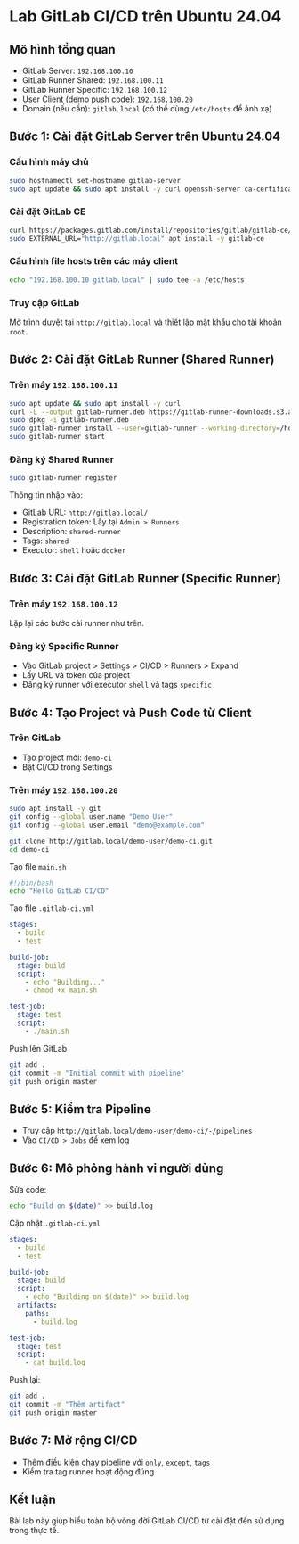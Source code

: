 # Lab GitLab CI/CD trên Ubuntu 24.04

## Mô hình tổng quan

- GitLab Server: `192.168.100.10`
- GitLab Runner Shared: `192.168.100.11`
- GitLab Runner Specific: `192.168.100.12`
- User Client (demo push code): `192.168.100.20`
- Domain (nếu cần): `gitlab.local` (có thể dùng `/etc/hosts` để ánh xạ)

## Bước 1: Cài đặt GitLab Server trên Ubuntu 24.04

### Cấu hình máy chủ

```bash
sudo hostnamectl set-hostname gitlab-server
sudo apt update && sudo apt install -y curl openssh-server ca-certificates tzdata perl
```

### Cài đặt GitLab CE

```bash
curl https://packages.gitlab.com/install/repositories/gitlab/gitlab-ce/script.deb.sh | sudo bash
sudo EXTERNAL_URL="http://gitlab.local" apt install -y gitlab-ce
```

### Cấu hình file hosts trên các máy client

```bash
echo "192.168.100.10 gitlab.local" | sudo tee -a /etc/hosts
```

### Truy cập GitLab

Mở trình duyệt tại `http://gitlab.local` và thiết lập mật khẩu cho tài khoản `root`.

## Bước 2: Cài đặt GitLab Runner (Shared Runner)

### Trên máy `192.168.100.11`

```bash
sudo apt update && sudo apt install -y curl
curl -L --output gitlab-runner.deb https://gitlab-runner-downloads.s3.amazonaws.com/latest/deb/gitlab-runner_amd64.deb
sudo dpkg -i gitlab-runner.deb
sudo gitlab-runner install --user=gitlab-runner --working-directory=/home/gitlab-runner
sudo gitlab-runner start
```

### Đăng ký Shared Runner

```bash
sudo gitlab-runner register
```

Thông tin nhập vào:

- GitLab URL: `http://gitlab.local/`
- Registration token: Lấy tại `Admin > Runners`
- Description: `shared-runner`
- Tags: `shared`
- Executor: `shell` hoặc `docker`

## Bước 3: Cài đặt GitLab Runner (Specific Runner)

### Trên máy `192.168.100.12`

Lặp lại các bước cài runner như trên.

### Đăng ký Specific Runner

- Vào GitLab project > Settings > CI/CD > Runners > Expand
- Lấy URL và token của project
- Đăng ký runner với executor `shell` và tags `specific`

## Bước 4: Tạo Project và Push Code từ Client

### Trên GitLab

- Tạo project mới: `demo-ci`
- Bật CI/CD trong Settings

### Trên máy `192.168.100.20`

```bash
sudo apt install -y git
git config --global user.name "Demo User"
git config --global user.email "demo@example.com"

git clone http://gitlab.local/demo-user/demo-ci.git
cd demo-ci
```

Tạo file `main.sh`

```bash
#!/bin/bash
echo "Hello GitLab CI/CD"
```

Tạo file `.gitlab-ci.yml`

```yaml
stages:
  - build
  - test

build-job:
  stage: build
  script:
    - echo "Building..."
    - chmod +x main.sh

test-job:
  stage: test
  script:
    - ./main.sh
```

Push lên GitLab

```bash
git add .
git commit -m "Initial commit with pipeline"
git push origin master
```

## Bước 5: Kiểm tra Pipeline

- Truy cập `http://gitlab.local/demo-user/demo-ci/-/pipelines`
- Vào `CI/CD > Jobs` để xem log

## Bước 6: Mô phỏng hành vi người dùng

Sửa code:

```bash
echo "Build on $(date)" >> build.log
```

Cập nhật `.gitlab-ci.yml`

```yaml
stages:
  - build
  - test

build-job:
  stage: build
  script:
    - echo "Building on $(date)" >> build.log
  artifacts:
    paths:
      - build.log

test-job:
  stage: test
  script:
    - cat build.log
```

Push lại:

```bash
git add .
git commit -m "Thêm artifact"
git push origin master
```

## Bước 7: Mở rộng CI/CD

- Thêm điều kiện chạy pipeline với `only`, `except`, `tags`
- Kiểm tra tag runner hoạt động đúng

## Kết luận

Bài lab này giúp hiểu toàn bộ vòng đời GitLab CI/CD từ cài đặt đến sử dụng trong thực tế.

